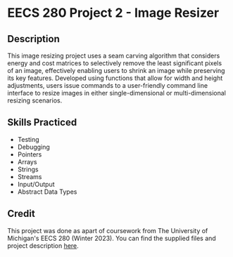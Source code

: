 # EECS 280 Project 2 - Image Resizer
## Description
This image resizing project uses a seam carving algorithm that considers energy and cost matrices to selectively remove the least significant pixels of an image, effectively enabling users to shrink an image while preserving its key features. Developed using functions that allow for width and height adjustments, users issue commands to a user-friendly command line interface to resize images in either single-dimensional or multi-dimensional resizing scenarios. 

## Skills Practiced
- Testing
- Debugging
- Pointers
- Arrays
- Strings
- Streams
- Input/Output
- Abstract Data Types

## Credit
This project was done as apart of coursework from The University of Michigan's EECS 280 (Winter 2023). You can find the supplied files and project description [here](https://eecs280staff.github.io/p2-cv/).
